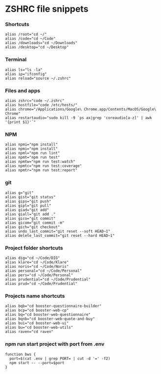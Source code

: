 # ZSHRC file snippets

### Shortcuts
```shell
alias /root="cd ~/"
alias /code="cd ~/Code"
alias /downloads="cd ~/Downloads"
alias /desktop="cd ~/Desktop"
```

### Terminal
```shell
alias ls="ls -la"
alias ip="ifconfig"
alias reload="source ~/.zshrc"
```

### Files and apps
```shell
alias zshrc="code ~/.zshrc"
alias hostfile="code /etc/hosts/"
alias chrome="/Applications/Google\ Chrome.app/Contents/MacOS/Google\ Chrome"
alias restartaudio="sudo kill -9 `ps ax|grep 'coreaudio[a-z]' | awk '{print $1}'`"
```

### NPM
```shell
alias npmi="npm install"
alias npmi="npm install"
alias npml="npm run lint"
alias npmt="npm run test"
alias npmtw="npm run test:watch"
alias npmtc="npm run test:coverage"
alias npmtr="npm run test:report"
```

### git
```shell
alias g="git"
alias gist="git status"
alias gips="git push"
alias gipl="git pull"
alias giad="git add"
alias giall="git add ."
alias gico="git commit"
alias gicom="git commit -m"
alias gich="git checkout"
alias undo_last_commit="git reset --soft HEAD~1"
alias delete_last_commit="git reset --hard HEAD~1"
```

### Project folder shortcuts
```shell
alias dig="cd ~/Code/DIG"
alias klare="cd ~/Code/Klare"
alias noris="cd ~/Code/Noris"
alias personal="cd ~/Code/Personal"
alias pers="cd ~/Code/Personal"
alias prudential="cd ~/Code/Prudential"
alias prud="cd ~/Code/Prudential"
```

### Projects name shortcuts
```shell
alias bqb="cd booster-questionnaire-builder"
alias bcp="cd booster-web-cp"
alias bq="cd booster-web-questionnaire"
alias bqnb="cd booster-web-quote-and-buy"
alias bui="cd booster-web-ui"
alias bu="cd booster-web-utils"
alias raven="cd raven"
```

### npm run start project with port from .env
```shell
function bws {
  port=$(cat .env | grep PORT= | cut -d '=' -f2)
  npm start -- --port=$port
}
```
